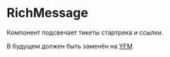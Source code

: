 # RichMessage

Компонент подсвечает тикеты стартрека и ссылки.

В будущем должен быть заменён на [YFM](https://ydocs.tech/en/tools/transform/)
